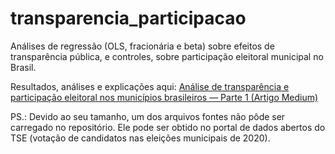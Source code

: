 # transparencia_participacao
Análises de regressão (OLS, fracionária e beta) sobre efeitos de transparência pública, e controles, sobre participação eleitoral municipal no Brasil.

Resultados, análises e explicações aqui: [Análise de transparência e participação eleitoral nos municípios brasileiros — Parte 1 (Artigo Medium)](https://medium.com/@eduardo.freitas.pg/análise-de-transparência-e-participação-eleitoral-nos-municípios-brasileiros-parte-1-cd6e255a5b08)

PS.: Devido ao seu tamanho, um dos arquivos fontes não pôde ser carregado no repositório. Ele pode ser obtido no portal de dados abertos do TSE (votação de candidatos nas eleições municipais de 2020).

